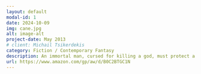 ```yaml
---
layout: default
modal-id: 1
date: 2024-10-09
img: cane.jpg
alt: image-alt
project-date: May 2013
# client: Michail Tsikerdekis
category: Fiction / Contemporary Fantasy
description: An immortal man, cursed for killing a god, must protect a mortal god from looming evil, in this action-packed fantasy novel.
url: https://www.amazon.com/gp/aw/d/B0C2BTGC1N
---
```

